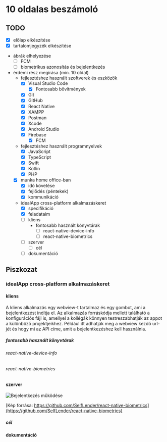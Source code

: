 # 10 oldalas beszámoló

## TODO

- [x] előlap elkészítése
- [x] tartalomjegyzék elkészítése
- ábrák elhelyezése
  - [ ] FCM
  - [ ] biometrikus azonosítás és bejelentkezés
- érdemi rész megírása (min. 10 oldal)
  - fejlesztéshez használt szoftverek és eszközök
    - [x] Visual Studio Code
      - [x] Fontosabb bővítmények
    - [x] Git
    - [x] GitHub
    - [x] React Native
    - [x] XAMPP
    - [x] Postman
    - [x] Xcode
    - [x] Android Studio
    - [x] Firebase
      - [x] FCM
  - fejlesztéshez használt programnyelvek
    - [x] JavaScript
    - [x] TypeScript
    - [x] Swift
    - [x] Kotlin
    - [x] PHP
  - [x] munka home office-ban
    - [x] idő követése
    - [x] fejlődés (péntekek)
    - [x] kommunikáció
  - idealApp cross-platform alkalmazáskeret
    - [x] specifikáció
    - [x] feladataim
    - [ ] kliens
      - fontosabb használt könyvtárak
        - [ ] react-native-device-info
        - [ ] react-native-biometrics
    - [ ] szerver
      - [ ] cél
    - [ ] dokumentáció

## Piszkozat

### idealApp cross-platform alkalmazáskeret

#### kliens

A kliens alkalmazás egy webview-t tartalmaz és egy gombot, ami a bejelentkezést indítja el. Az alkalmazás forráskódja mellett található a konfigurációs fájl is, amellyel a kollégák könnyen testreszabhatják az appot a különböző projektjeikhez. Például itt adhatják meg a webview kezdő url-jét és hogy mi az API címe, amit a bejelentkezéshez kell használnia.

##### fontosabb használt könyvtárak

###### react-native-device-info

###### react-native-biometrics

#### szerver

![Bejelentkezés működése](https://github.com/SelfLender/react-native-biometrics/blob/master/assets/biometricsdiagram.png?raw=true)

[Kép forrása: https://github.com/SelfLender/react-native-biometrics](https://github.com/SelfLender/react-native-biometrics)

##### cél

#### dokumentáció
